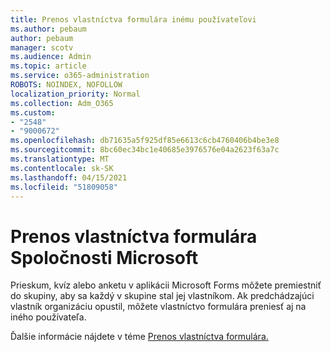 ```yaml
---
title: Prenos vlastníctva formulára inému používateľovi
ms.author: pebaum
author: pebaum
manager: scotv
ms.audience: Admin
ms.topic: article
ms.service: o365-administration
ROBOTS: NOINDEX, NOFOLLOW
localization_priority: Normal
ms.collection: Adm_O365
ms.custom:
- "2548"
- "9000672"
ms.openlocfilehash: db71635a5f925df85e6613c6cb4760406b4be3e8
ms.sourcegitcommit: 8bc60ec34bc1e40685e3976576e04a2623f63a7c
ms.translationtype: MT
ms.contentlocale: sk-SK
ms.lasthandoff: 04/15/2021
ms.locfileid: "51809058"
---
```

# <a name="transfer-ownership-of-a-microsoft-form"></a>Prenos vlastníctva formulára Spoločnosti Microsoft

Prieskum, kvíz alebo anketu v aplikácii Microsoft Forms môžete premiestniť do skupiny, aby sa každý v skupine stal jej vlastníkom. Ak predchádzajúci vlastník organizáciu opustil, môžete vlastníctvo formulára preniesť aj na iného používateľa.

Ďalšie informácie nájdete v téme [Prenos vlastníctva formulára.](https://support.office.com/article/Transfer-ownership-of-a-form-921a6361-a4e5-44ea-bce9-c4ed63aa54b4)